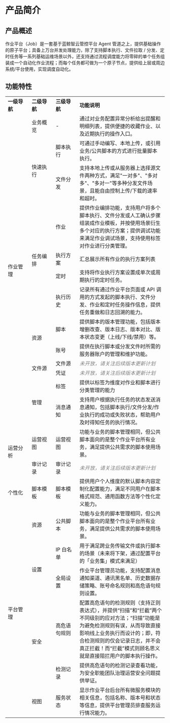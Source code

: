# 产品简介

## 产品概述

作业平台（Job）是一套基于蓝鲸智云管控平台 Agent 管道之上，提供基础操作的原子平台；具备上万台并发处理能力，除了支持脚本执行、文件拉取 / 分发、定时任务等一系列基础运维场景以外，还支持通过流程调度能力将零碎的单个任务组装成一个自动化作业流程；而每个任务都可做为一个原子节点，提供给上层或周边系统/平台使用，实现调度自动化。

## 功能特性

<table><tbody>
<tr style="font-weight:bold;"><td width="15%" >	一级导航</td><td width="15%" >	二级导航</td><td width="15%">	三级导航</td><td width="55%">	功能说明</td></tr>
<tr><td rowspan="13" style="vertical-align:middle;">	作业管理</td><td>	业务概览</td><td>	-	</td><td>	通过对业务配置异常分析给出提醒和明细列表，提供便捷的收藏作业、以及近期执行的操作入口。	</td></tr>
<tr><td rowspan="2" style="vertical-align:middle;">	快速执行	</td><td>	脚本执行	</td><td>	可通过手动编写、本地上传，或引用业务/公共脚本的方式进行批量脚本执行。	</td></tr>
<tr><td style="vertical-align:middle;">	文件分发	</td><td>	支持本地上传或从服务器上选择源文件两种方式，满足"一对多"、"多对多"、"多对一"等多种分发文件场景，且能自由控制上传/下载的速率和超时。	</td></tr>
<tr><td rowspan="4" style="vertical-align:middle;">	任务编排	</td><td style="vertical-align:middle;">	作业	</td><td>	提供作业编排功能，支持用户将多个脚本执行、文件分发或人工确认步骤组装成作业模板，并按使用场景衍生多个对应的执行方案；提供调试功能来满足作业调试场景，支持使用标签对作业进行分类管理。	</td></tr>
<tr><td style="vertical-align:middle;">执行方案</td><td> 汇总展示所有作业的执行方案列表 </td></tr>
<tr><td style="vertical-align:middle;">定时</td><td> 支持将作业执行方案设置成单次或周期执行的定时任务。 </td></tr>
<tr><td style="vertical-align:middle;">执行历史</td><td> 记录所有通过作业平台页面或 API 调用的方式发起的脚本执行、文件分发、作业和定时任务操作信息，提供任务重做和日志回溯的能力。 </td></tr>
<tr><td rowspan="2" style="vertical-align:middle;">	资源</td><td style="vertical-align:middle;">脚本</td><td> 提供脚本的版本管理功能，包括版本增删改查、版本日志、版本对比、版本状态变更（上线/下线/禁用）等。 </td></tr>
<tr><td>	账号	</td><td>	提供在执行脚本或分发文件时所需的服务器账户的管理和维护功能。	</td></tr>
<tr><td rowspan="2" style="vertical-align:middle;">	文件源</td><td style="vertical-align:middle;">文件源</td><td><i style="color:grey;">	未开放，请关注后续版本更新计划</i></td></tr>
<tr><td>	凭证</td><td><i style="color:grey;">	未开放，请关注后续版本更新计划</i></td></tr>
<tr><td rowspan="2" style="vertical-align:middle;">	管理</td><td style="vertical-align:middle;">	标签	</td><td>	提供以标签为维度对作业和脚本进行分类管理的能力</td></tr>
<tr><td style="vertical-align:middle;">	消息通知	</td><td>	支持用户根据执行任务的状态发送消息通知，包括脚本执行/文件分发/作业执行的成功或失败状态，帮助用户及时得知任务的执行情况。	</td></tr>
<tr><td rowspan="2" style="vertical-align:middle;">	运营分析</td><td style="vertical-align:middle;">	运营视图	</td><td style="vertical-align:middle;">	运营视图</td><td style="vertical-align:middle;">	功能与业务的脚本管理相同，但公共脚本面向的是整个作业平台所有业务，满足提供公共需求的脚本使用场景。</td></tr>
<tr><td style="vertical-align:middle;">	审计记录	</td><td style="vertical-align:middle;">	审计记录</td><td style="vertical-align:middle;"><i style="color:grey;">	未开放，请关注后续版本更新计划</i></td></tr>
<tr><td rowspan="1" style="vertical-align:middle;">	个性化</td><td style="vertical-align:middle;">	脚本模板</td><td style="vertical-align:middle;">	脚本模板</td><td style="vertical-align:middle;">	提供用户个人维度的默认脚本内容定制化配置能力，满足不同用户在脚本格式规范、通用函数方法等个性化定义能力。</td></tr>
<tr><td rowspan="6" style="vertical-align:middle;">	平台管理</td><td rowspan="1" style="vertical-align:middle;">	资源</td><td style="vertical-align:middle;">	公共脚本</td><td>	功能与业务的脚本管理相同，但公共脚本面向的是整个作业平台所有业务，满足提供公共需求的脚本使用场景。	</td></tr>
<tr><td rowspan="2" style="vertical-align:middle;">	设置</td><td style="vertical-align:middle;">	IP 白名单</td><td>	用于满足跨业务传输文件或执行脚本的场景（未来将下架，通过配置平台的「业务集」模式来满足） </td></tr>
<tr><td style="vertical-align:middle;">	全局设置</td><td>	作业平台管理员功能，支持配置消息通知渠道、通讯黑名单、历史数据存储策略、账号命名规则和高危语句规则设置。</td></tr>
<tr><td rowspan="2" style="vertical-align:middle;">	安全</td><td style="vertical-align:middle;">	高危语句规则</td><td>	配置高危语句的检测规则（支持正则表达式），并提供“扫描”和“拦截”两个不同级别的应对方法；“扫描”功能是为避免检测规则有误，从而导致直接影响线上业务执行而设计的；即，符合检测规则的仅会记录日志，并不会真正拦截！而“拦截”模式则顾名思义就是直接阻拦用户的脚本执行操作。</td></tr>
<tr><td style="vertical-align:middle;">	检测记录</td><td>	提供高危语句的检测记录查看功能，为安全职能团队治理运营安全问题提供举证。</td></tr>
<tr><td rowspan="1" style="vertical-align:middle;">	视图</td><td style="vertical-align:middle;">	服务状态</td><td>	显示作业平台后台所有微服务模块的相关信息，包括名称、版本号和状态等信息，提供平台管理员排查服务运行情况能力。</td></tr>
</tbody></table>
